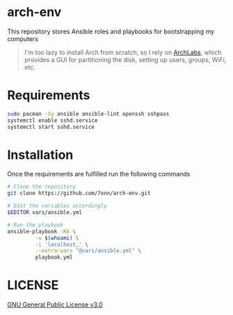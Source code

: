 # arch-env
This repository stores Ansible roles and playbooks for bootstrapping my computers

> I'm too lazy to install Arch from scratch, so I rely on [ArchLabs](https://archlabslinux.com/), which provides a GUI for partitioning the disk, setting up users, groups, WiFi, etc.


# Requirements
```bash
sudo pacman -Sy ansible ansible-lint openssh sshpass
systemctl enable sshd.service
systemctl start sshd.service
```

# Installation
Once the requirements are fulfilled run the following commands
```bash
# Clone the repository
git clone https://github.com/7onn/arch-env.git

# Edit the variables accordingly
$EDITOR vars/ansible.yml

# Run the playbook
ansible-playbook -Kk \
		 -u $(whoami) \
		 -i 'localhost,' \
		 --extra-vars "@vars/ansible.yml" \
		 playbook.yml
```

# LICENSE

[GNU General Public License v3.0](./LICENSE)